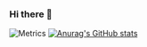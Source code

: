 ### Hi there 👋
![Metrics](https://metrics.lecoq.io/PengFeiHu2019?template=classic&base.indepth=false&base.hireable=false&config.timezone=Asia%2FShanghai)
[![Anurag's GitHub stats](https://github-readme-stats.vercel.app/api?username=PengFeiHu2019&show_icons=true&theme=gruvbox)](https://github.com/anuraghazra/github-readme-stats)

<!--
**PengFeiHu2019/PengFeiHu2019** is a ✨ _special_ ✨ repository because its `README.md` (this file) appears on your GitHub profile.

Here are some ideas to get you started:

- 🔭 I’m currently working on ...
- 🌱 I’m currently learning ...
- 👯 I’m looking to collaborate on ...
- 🤔 I’m looking for help with ...
- 💬 Ask me about ...
- 📫 How to reach me: ...
- 😄 Pronouns: ...
- ⚡ Fun fact: ...
-->
